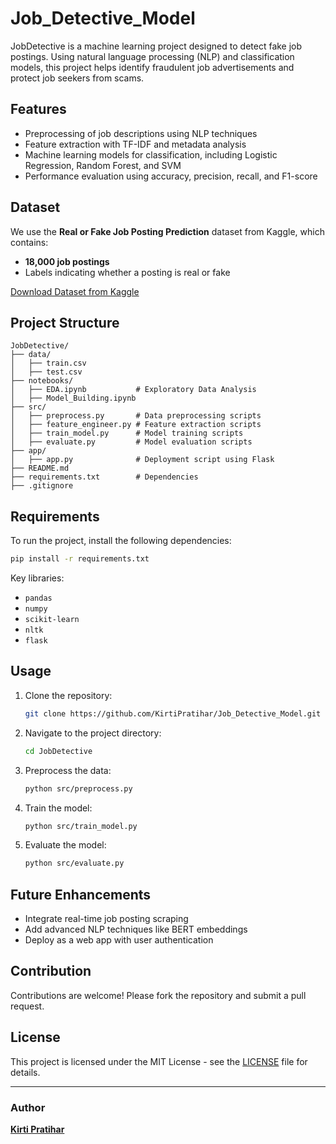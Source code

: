 # Job_Detective_Model

JobDetective is a machine learning project designed to detect fake job postings. Using natural language processing (NLP) and classification models, this project helps identify fraudulent job advertisements and protect job seekers from scams.

## Features
- Preprocessing of job descriptions using NLP techniques
- Feature extraction with TF-IDF and metadata analysis
- Machine learning models for classification, including Logistic Regression, Random Forest, and SVM
- Performance evaluation using accuracy, precision, recall, and F1-score

## Dataset
We use the **Real or Fake Job Posting Prediction** dataset from Kaggle, which contains:
- **18,000 job postings**
- Labels indicating whether a posting is real or fake

[Download Dataset from Kaggle](https://www.kaggle.com/datasets/shivamb/real-or-fake-fake-jobposting-prediction)

## Project Structure
```
JobDetective/
├── data/
│   ├── train.csv
│   ├── test.csv
├── notebooks/
│   ├── EDA.ipynb           # Exploratory Data Analysis
│   ├── Model_Building.ipynb
├── src/
│   ├── preprocess.py       # Data preprocessing scripts
│   ├── feature_engineer.py # Feature extraction scripts
│   ├── train_model.py      # Model training scripts
│   ├── evaluate.py         # Model evaluation scripts
├── app/
│   ├── app.py              # Deployment script using Flask
├── README.md
├── requirements.txt        # Dependencies
├── .gitignore
```

## Requirements
To run the project, install the following dependencies:

```bash
pip install -r requirements.txt
```

Key libraries:
- `pandas`
- `numpy`
- `scikit-learn`
- `nltk`
- `flask`

## Usage
1. Clone the repository:
   ```bash
   git clone https://github.com/KirtiPratihar/Job_Detective_Model.git
   ```

2. Navigate to the project directory:
   ```bash
   cd JobDetective
   ```

3. Preprocess the data:
   ```bash
   python src/preprocess.py
   ```

4. Train the model:
   ```bash
   python src/train_model.py
   ```

5. Evaluate the model:
   ```bash
   python src/evaluate.py
   ```


## Future Enhancements
- Integrate real-time job posting scraping
- Add advanced NLP techniques like BERT embeddings
- Deploy as a web app with user authentication

## Contribution
Contributions are welcome! Please fork the repository and submit a pull request.

## License
This project is licensed under the MIT License - see the [LICENSE](LICENSE) file for details.

---
### Author
**[Kirti Pratihar](https://www.linkedin.com/in/kirti-pratihar-426072279)**
